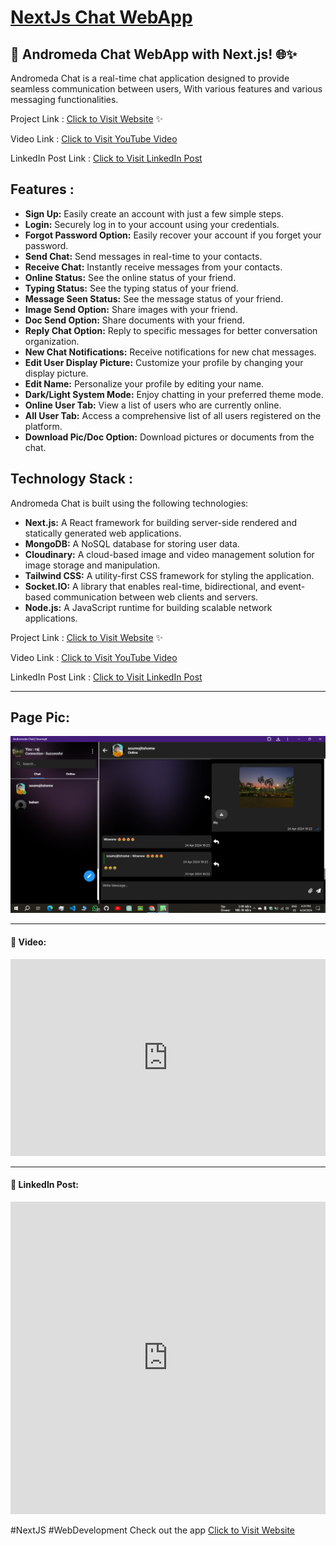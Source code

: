 # [NextJs Chat WebApp](https://andromedachat.vercel.app/)

## 🎉 Andromeda Chat WebApp with Next.js! 🌐✨
   

Andromeda Chat is a real-time chat application designed to provide seamless communication between users, With various features and various messaging functionalities.

Project Link : [Click to Visit Website](https://andromedachat.vercel.app/) ✨


Video Link : [Click to Visit YouTube Video](https://youtu.be/LORGdE3g8nM?si=G9gWgWNHQ9ShcOpO)

LinkedIn Post Link : [Click to Visit LinkedIn Post](https://www.linkedin.com/posts/soumojit-shome_andromeda-chat-webapp-with-nextjs-activity-7189207524322017281-c5i7?utm_source=share&utm_medium=member_desktop)



## **Features :**
* **Sign Up:** Easily create an account with just a few simple steps.
* **Login:** Securely log in to your account using your credentials.
* **Forgot Password Option:** Easily recover your account if you forget your password.
* **Send Chat:** Send messages in real-time to your contacts.
* **Receive Chat:** Instantly receive messages from your contacts.
* **Online Status:** See the online status of your friend.
* **Typing Status:** See the typing status of your friend.
* **Message Seen Status:** See the message status of your friend.
* **Image Send Option:** Share images with your friend.
* **Doc Send Option:** Share documents with your friend.
* **Reply Chat Option:** Reply to specific messages for better conversation organization.
* **New Chat Notifications:** Receive notifications for new chat messages.
* **Edit User Display Picture:** Customize your profile by changing your display picture.
* **Edit Name:** Personalize your profile by editing your name.
* **Dark/Light System Mode:** Enjoy chatting in your preferred theme mode.
* **Online User Tab:** View a list of users who are currently online.
* **All User Tab:** Access a comprehensive list of all users registered on the platform.
* **Download Pic/Doc Option:** Download pictures or documents from the chat.


## **Technology Stack :**
Andromeda Chat is built using the following technologies:

* **Next.js:** A React framework for building server-side rendered and statically generated web applications.
* **MongoDB:** A NoSQL database for storing user data.
* **Cloudinary:** A cloud-based image and video management solution for image storage and manipulation.
* **Tailwind CSS:** A utility-first CSS framework for styling the application.
* **Socket.IO:** A library that enables real-time, bidirectional, and event-based communication between web clients and servers.
* **Node.js:** A JavaScript runtime for building scalable network applications.


Project Link : [Click to Visit Website](https://andromedachat.vercel.app/) ✨


Video Link : [Click to Visit YouTube Video](https://youtu.be/LORGdE3g8nM?si=G9gWgWNHQ9ShcOpO)

LinkedIn Post Link : [Click to Visit LinkedIn Post](https://www.linkedin.com/posts/soumojit-shome_andromeda-chat-webapp-with-nextjs-activity-7189207524322017281-c5i7?utm_source=share&utm_medium=member_desktop)


---

## Page Pic:
<img src="./assets/nextjs-chatapp-pic.png" alt="nextjs-chatapp-pic Img"/><br>

---


#### 🚀 Video:

<iframe width="100%" height="315" src="https://www.youtube.com/embed/LORGdE3g8nM?si=Aj92MZJSQnmBBezd" title="YouTube video player" frameborder="0" allow="accelerometer; autoplay; clipboard-write; encrypted-media; gyroscope; picture-in-picture; web-share" allowfullscreen></iframe>

---

#### 🚀 LinkedIn Post:

<iframe src="https://www.linkedin.com/embed/feed/update/urn:li:share:7189207523420250113" height="500" width="100%" frameborder="0" allowfullscreen="" title="Embedded post"></iframe>



#NextJS #WebDevelopment
Check out the app [Click to Visit Website](https://andromedachat.vercel.app/)